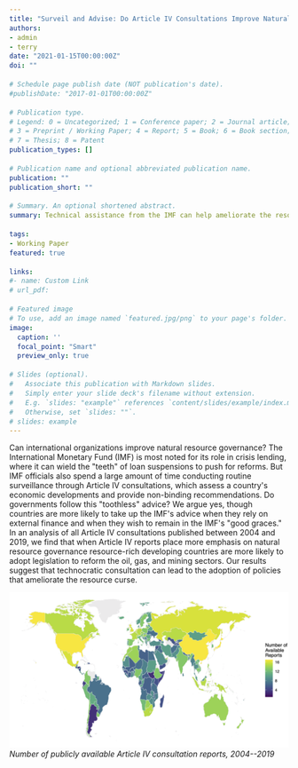 ```yaml
---
title: "Surveil and Advise: Do Article IV Consultations Improve Natural Resource Governance?"
authors:
- admin
- terry
date: "2021-01-15T00:00:00Z"
doi: ""

# Schedule page publish date (NOT publication's date).
#publishDate: "2017-01-01T00:00:00Z"

# Publication type.
# Legend: 0 = Uncategorized; 1 = Conference paper; 2 = Journal article;
# 3 = Preprint / Working Paper; 4 = Report; 5 = Book; 6 = Book section;
# 7 = Thesis; 8 = Patent
publication_types: []

# Publication name and optional abbreviated publication name.
publication: ""
publication_short: ""

# Summary. An optional shortened abstract.
summary: Technical assistance from the IMF can help ameliorate the resource curse.

tags:
- Working Paper
featured: true

links:
#- name: Custom Link
# url_pdf: 

# Featured image
# To use, add an image named `featured.jpg/png` to your page's folder. 
image:
  caption: ''
  focal_point: "Smart"
  preview_only: true

# Slides (optional).
#   Associate this publication with Markdown slides.
#   Simply enter your slide deck's filename without extension.
#   E.g. `slides: "example"` references `content/slides/example/index.md`.
#   Otherwise, set `slides: ""`.
# slides: example
---
```


Can international organizations improve natural resource governance? The International Monetary Fund (IMF) is most noted for its role in crisis lending, where it can wield the "teeth" of loan suspensions to push for reforms. But IMF officials also spend a large amount of time conducting routine surveillance through Article IV consultations, which assess a country's economic developments and provide non-binding recommendations. Do governments follow this "toothless" advice?  We argue yes, though countries are more likely to take up the IMF's advice when they rely on external finance and when they wish to remain in the IMF's "good graces." In an analysis of all Article IV consultations published between 2004 and 2019, we find that when Article IV reports place more emphasis on natural resource governance resource-rich developing countries are more likely to adopt legislation to reform the oil, gas, and mining sectors. Our results suggest that technocratic consultation can lead to the adoption of policies that ameliorate the resource curse.

![Number of publicly available Article IV consultation reports, 2004--2019](featured.png)
*Number of publicly available Article IV consultation reports, 2004--2019*